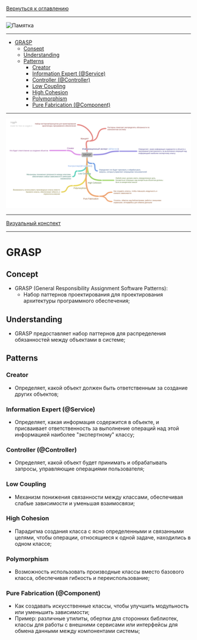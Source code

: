 [Вернуться к оглавлению](https://github.com/engine-it-in/different-level-task/blob/main/README.md)
***
![Памятка]()
***
* [GRASP](#grasp)
  * [Consept](#consept)
  * [Understanding](#understanding)
  * [Patterns](#patterns)
    * [Creator](#creator)
    * [Information Expert (@Service)](#information-expert--service-)
    * [Controller (@Controller)](#controller--controller-)
    * [Low Coupling](#low-coupling)
    * [High Cohesion](#high-cohesion)
    * [Polymorphism](#polymorphism)
    * [Pure Fabrication (@Component)](#pure-fabrication--component-)
***
![Описание картинки](GRASP.png)
***
[Визуальный конспект](https://coggle.it/diagram/ZtoQCzbVpak0otmF/t/-/aeacdc321cedf634e3bac254583d85df6295e088cf9f83ebb78643319af862e9)
***

# GRASP

## Concept

* GRASP (General Responsibility Assignment Software Patterns): 
  * Набор паттернов проектирования для проектирования архитектуры программного обеспечения;

## Understanding

* GRASP предоставляет набор паттернов для распределения обязанностей между объектами в системе;

## Patterns

### Creator

* Определяет, какой объект должен быть ответственным за создание других объектов;

### Information Expert (@Service)

* Определяет, какая информация содержится в объекте, и присваивает ответственность 
за выполнение операций над этой информацией наиболее "экспертному" классу;

### Controller (@Controller)

* Определяет, какой объект будет принимать и обрабатывать запросы, 
управляющие операциями пользователя;

### Low Coupling

* Механизм понижения связанности между классами, обеспечивая слабые зависимости и 
уменьшая взаимосвязи;

### High Cohesion

* Парадигма создания класса с ясно определенными и связанными целями, 
чтобы операции, относящиеся к одной задаче, находились в одном классе;

### Polymorphism

* Возможность использовать производные классы вместо базового класса, 
обеспечивая гибкость и переиспользование;

### Pure Fabrication (@Component)

* Как создавать искусственные классы, чтобы улучшить модульность или уменьшить зависимости;
* Пример: различные утилиты, обертки для сторонних библиотек, классы для работы 
с внешними сервисами или интерфейсы для обмена данными между компонентами системы;
